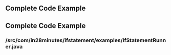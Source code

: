 <!---
Current Directory : /in28Minutes/git/java-a-course-for-beginners/7-Conditionals
-->

## Complete Code Example

<!---
Current Directory : /in28Minutes/git/java-a-course-for-beginners/7-Conditionals
-->

## Complete Code Example


### /src/com/in28minutes/ifstatement/examples/IfStatementRunner.java